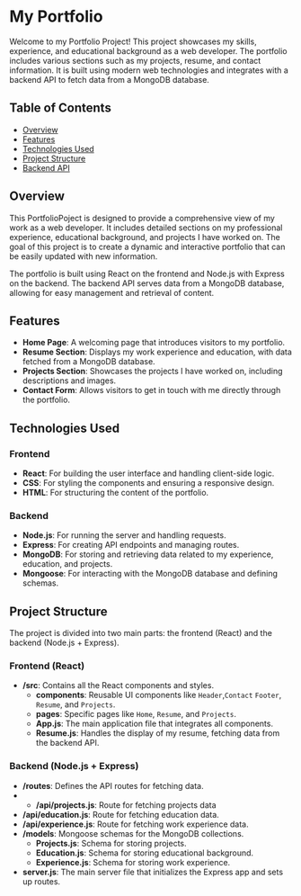 # My Portfolio

Welcome to my Portfolio Project! This project showcases my skills, experience, and educational background as a web developer. The portfolio includes various sections such as my projects, resume, and contact information. It is built using modern web technologies and integrates with a backend API to fetch data from a MongoDB database.

## Table of Contents

- [Overview](#overview)
- [Features](#features)
- [Technologies Used](#technologies-used)
- [Project Structure](#project-structure)
- [Backend API](#backend-api)

## Overview

This PortfolioPoject is designed to provide a comprehensive view of my work as a web developer. It includes detailed sections on my professional experience, educational background, and projects I have worked on. The goal of this project is to create a dynamic and interactive portfolio that can be easily updated with new information.

The portfolio is built using React on the frontend and Node.js with Express on the backend. The backend API serves data from a MongoDB database, allowing for easy management and retrieval of content.

## Features

- **Home Page**: A welcoming page that introduces visitors to my portfolio.
- **Resume Section**: Displays my work experience and education, with data fetched from a MongoDB database.
- **Projects Section**: Showcases the projects I have worked on, including descriptions and images.
- **Contact Form**: Allows visitors to get in touch with me directly through the portfolio.

## Technologies Used

### Frontend

- **React**: For building the user interface and handling client-side logic.
- **CSS**: For styling the components and ensuring a responsive design.
- **HTML**: For structuring the content of the portfolio.

### Backend

- **Node.js**: For running the server and handling requests.
- **Express**: For creating API endpoints and managing routes.
- **MongoDB**: For storing and retrieving data related to my experience, education, and projects.
- **Mongoose**: For interacting with the MongoDB database and defining schemas.

## Project Structure

The project is divided into two main parts: the frontend (React) and the backend (Node.js + Express).

### Frontend (React)

- **/src**: Contains all the React components and styles.
  - **components**: Reusable UI components like `Header`,`Contact` `Footer`, `Resume`, and `Projects`.
  - **pages**: Specific pages like `Home`, `Resume`, and `Projects`.
  - **App.js**: The main application file that integrates all components.
  - **Resume.js**: Handles the display of my resume, fetching data from the backend API.

### Backend (Node.js + Express)

- **/routes**: Defines the API routes for fetching data.
-  - **/api/projects.js**: Route for fetching projects data
  - **/api/education.js**: Route for fetching education data.
  - **/api/experience.js**: Route for fetching work experience data.
- **/models**: Mongoose schemas for the MongoDB collections.
  - **Projects.js**: Schema for storing projects.
  - **Education.js**: Schema for storing educational background.
  - **Experience.js**: Schema for storing work experience.
- **server.js**: The main server file that initializes the Express app and sets up routes.
